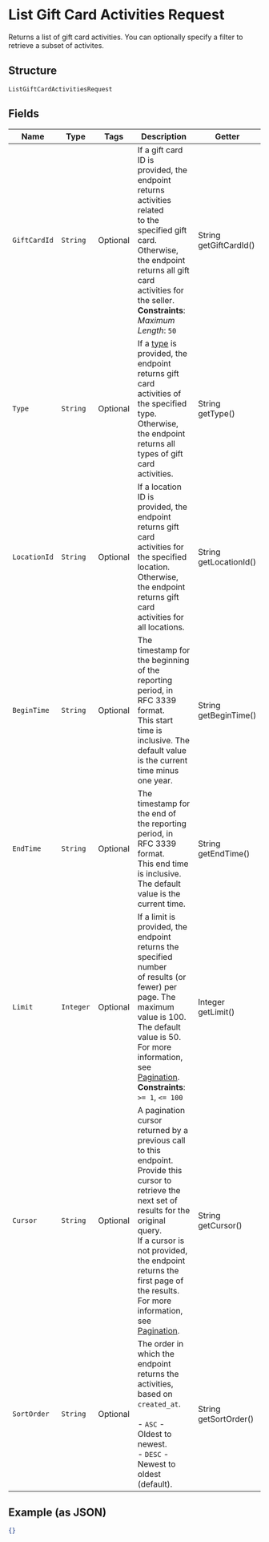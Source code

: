 
# List Gift Card Activities Request

Returns a list of gift card activities. You can optionally specify a filter to retrieve a
subset of activites.

## Structure

`ListGiftCardActivitiesRequest`

## Fields

| Name | Type | Tags | Description | Getter |
|  --- | --- | --- | --- | --- |
| `GiftCardId` | `String` | Optional | If a gift card ID is provided, the endpoint returns activities related<br>to the specified gift card. Otherwise, the endpoint returns all gift card activities for<br>the seller.<br>**Constraints**: *Maximum Length*: `50` | String getGiftCardId() |
| `Type` | `String` | Optional | If a [type](/doc/models/gift-card-activity-type.md) is provided, the endpoint returns gift card activities of the specified type.<br>Otherwise, the endpoint returns all types of gift card activities. | String getType() |
| `LocationId` | `String` | Optional | If a location ID is provided, the endpoint returns gift card activities for the specified location.<br>Otherwise, the endpoint returns gift card activities for all locations. | String getLocationId() |
| `BeginTime` | `String` | Optional | The timestamp for the beginning of the reporting period, in RFC 3339 format.<br>This start time is inclusive. The default value is the current time minus one year. | String getBeginTime() |
| `EndTime` | `String` | Optional | The timestamp for the end of the reporting period, in RFC 3339 format.<br>This end time is inclusive. The default value is the current time. | String getEndTime() |
| `Limit` | `Integer` | Optional | If a limit is provided, the endpoint returns the specified number<br>of results (or fewer) per page. The maximum value is 100. The default value is 50.<br>For more information, see [Pagination](https://developer.squareup.com/docs/working-with-apis/pagination).<br>**Constraints**: `>= 1`, `<= 100` | Integer getLimit() |
| `Cursor` | `String` | Optional | A pagination cursor returned by a previous call to this endpoint.<br>Provide this cursor to retrieve the next set of results for the original query.<br>If a cursor is not provided, the endpoint returns the first page of the results.<br>For more information, see [Pagination](https://developer.squareup.com/docs/working-with-apis/pagination). | String getCursor() |
| `SortOrder` | `String` | Optional | The order in which the endpoint returns the activities, based on `created_at`.<br><br>- `ASC` - Oldest to newest.<br>- `DESC` - Newest to oldest (default). | String getSortOrder() |

## Example (as JSON)

```json
{}
```


